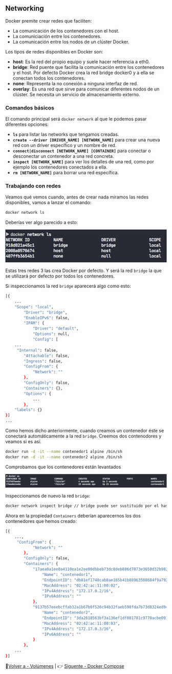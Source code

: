 ## Networking

Docker premite crear redes que faciliten:

* La comunicación de los contenedores con el host.
* La comuniciación entre los contenedores.
* La comunicación entre los nodos de un clúster Docker.

Los tipos de redes disponibles en Docker son:

* **host**: Es la red del propio equipo y suele hacer referencia a eth0.
* **bridge**: Red puente que facilita la comunicación entre los contenedores y el host. Por defecto Docker crea la red bridge docker0 y a ella se conectan todos los contenedores.
* **none**: Representa la no conexión a ninguna interfaz de red.
* **overlay**: Es una red que sirve para comunicar diferentes nodos de un clúster. Se necesita un servicio de almacenamiento externo.


### Comandos básicos

El comando principal será `docker network` al que le podemos pasar diferentes opciones:

* **`ls`** para listar las networks que tengamos creadas.
* **`create --driver [DRIVER_NAME] [NETWORK_NAME]`** para crear una nueva red con un driver específico y un nombre de red.
* **`connect|disconnect [NETWORK_NAME] [CONTAINER]`** para conectar o desconectar un contenedor a una red concreta.
* **`inspect [NETWORK_NAME]`** para ver los detalles de una red, como por ejemplo los contenedores conectados a ella.
* **`rm [NETWORK_NAME]`** para borrar una red específica.

### Trabajando con redes

Veamos qué vemos cuando, antes de crear nada miramos las redes disponibles, vamos a lanzar el comando:

```bash
docker network ls
```

Deberías ver algo parecido a esto:

![default-docker-networks](./../images/default-docker-networks.png)

Estas tres redes 3 las crea Docker por defecto. Y será la red `bridge` la que se utilizará por defecto por todos los contenedores.

Si inspeccionamos la red `bridge` aparecerá algo como esto:

```bash
[{
    ...
    "Scope": "local",
        "Driver": "bridge",
        "EnableIPv6": false,
        "IPAM": {
            "Driver": "default",
            "Options": null,
            "Config": [
    ...
     "Internal": false,
        "Attachable": false,
        "Ingress": false,
        "ConfigFrom": {
            "Network": ""
        },
        "ConfigOnly": false,
        "Containers": {},
        "Options": {
            ...
        },
    "labels": {}
}]
...
```

Como hemos dicho anteriormente, cuando creamos un contenedor éste se conectará automáticamente a la red `bridge`. Creemos dos contenodores y veamos si es así.

```bash
docker run -d -it --name contenedor1 alpine /bin/sh
docker run -d -it --name contenedor2 alpine /bin/sh
```

Comprobamos que los contenedores están levantados

![alpine-network-example-1](./../images/alpine-network-example-1.png)

Inspeccionamos de nuevo la red `bridge`:

```bash
docker network inspect bridge // bridge puede ser sustituido por el hash
```

Ahora en la propiedad `Containers` deberían aparecernos los dos contenedores que hemos creado:

```bash
[{
    ...,
     "ConfigFrom": {
            "Network": ""
        },
        "ConfigOnly": false,
        "Containers": {
            "17aea0a1ee8a4110ea1e2ee00dbbeb73dc8deb886d7873e3650d32b9823c8bd3": {
                "Name": "contenedor1",
                "EndpointID": "db81ef1748cab8ae165b41b88963508684f9a7927e042285f49620037a2151c6",
                "MacAddress": "02:42:ac:11:00:02",
                "IPv4Address": "172.17.0.2/16",
                "IPv6Address": ""
            },
            "9137b57eeebcffab32a1b67b0f526c94b32faeb598fda7b73d8324ed940ad128": {
                "Name": "contenedor2",
                "EndpointID": "3da2618563bf3a136ef1df081781c9770acbe091692c2d02ab0b70d807c9a8c2",
                "MacAddress": "02:42:ac:11:00:03",
                "IPv4Address": "172.17.0.3/16",
                "IPv6Address": ""
            }
        },
    ...
}]
```

📖[Volver a - Volúmenes](volumes.md) | 👉 [Siguente - Docker Compose](docker-compose.md)
